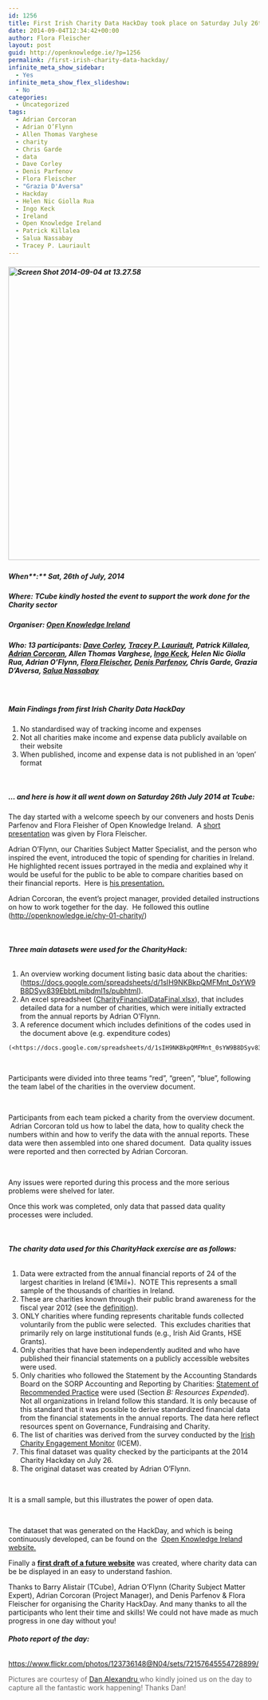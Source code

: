 ```yaml
---
id: 1256
title: First Irish Charity Data HackDay took place on Saturday July 26th 2014 at Tcube
date: 2014-09-04T12:34:42+00:00
author: Flora Fleischer
layout: post
guid: http://openknowledge.ie/?p=1256
permalink: /first-irish-charity-data-hackday/
infinite_meta_show_sidebar:
  - Yes
infinite_meta_show_flex_slideshow:
  - No
categories:
  - Uncategorized
tags:
  - Adrian Corcoran
  - Adrian O’Flynn
  - Allen Thomas Varghese
  - charity
  - Chris Garde
  - data
  - Dave Corley
  - Denis Parfenov
  - Flora Fleischer
  - "Grazia D'Aversa"
  - Hackday
  - Helen Nic Giolla Rua
  - Ingo Keck
  - Ireland
  - Open Knowledge Ireland
  - Patrick Killalea
  - Salua Nassabay
  - Tracey P. Lauriault
---
```

##### [<img class="aligncenter size-full wp-image-1274" src="/wp-content/uploads/2014/09/Screen-Shot-2014-09-04-at-13.27.58.png" alt="Screen Shot 2014-09-04 at 13.27.58" width="1403" height="588" srcset="wp-content/uploads/2014/09/Screen-Shot-2014-09-04-at-13.27.58.png 1403w, https://openknowledge.ie/wp-content/uploads/2014/09/Screen-Shot-2014-09-04-at-13.27.58-300x125.png 300w, https://openknowledge.ie/wp-content/uploads/2014/09/Screen-Shot-2014-09-04-at-13.27.58-1024x429.png 1024w" sizes="(max-width: 1403px) 100vw, 1403px" />](/wp-content/uploads/2014/09/Screen-Shot-2014-09-04-at-13.27.58.png)

##### **When****:** Sat, 26th of July, 2014

##### **Where:** TCube kindly hosted the event to support the work done for the Charity sector

##### **Organiser:** <a href="https://twitter.com/OKFirl" target="_blank">Open Knowledge Ireland</a>

##### **Who:** 13 participants: <a href="https://twitter.com/DaCor_ie" target="_blank">Dave Corley</a>, <a href="https://twitter.com/TraceyLauriault" target="_blank">Tracey P. Lauriault</a>, Patrick Killalea, <a href="https://twitter.com/corcoran_ad" target="_blank">Adrian Corcoran</a>, Allen Thomas Varghese, <a href="https://twitter.com/ingo_keck" target="_blank">Ingo Keck</a>, Helen Nic Giolla Rua, Adrian O’Flynn, <a href="https://twitter.com/Daydreamer2105" target="_blank">Flora Fleischer</a>, <a href="https://twitter.com/prfnv" target="_blank">Denis Parfenov</a>, Chris Garde, Grazia D&#8217;Aversa, <a href="https://twitter.com/SNassabay" target="_blank">Salua Nassabay</a>

&nbsp;

##### **Main Findings from first Irish Charity Data HackDay**

  1. No standardised way of tracking income and expenses
  2. Not all charities make income and expense data publicly available on their website
  3. When published, income and expense data is not published in an ‘open’ format

&nbsp;

##### **… and here is how it all went down on Saturday 26th July 2014 at Tcube:**

The day started with a welcome speech by our conveners and hosts Denis Parfenov and Flora Fleisher of Open Knowledge Ireland.  A [short presentation](/welcome-to-the-open-charity-data-day/) was given by Flora Fleischer.

Adrian O&#8217;Flynn, our Charities Subject Matter Specialist, and the person who inspired the event, introduced the topic of spending for charities in Ireland. He highlighted recent issues portrayed in the media and explained why it would be useful for the public to be able to compare charities based on their financial reports.  Here is [his presentation.](http://www.slideshare.net/AdrianOFlynn/solving-irish-charities-transparency-problem)

Adrian Corcoran, the event’s project manager, provided detailed instructions on how to work together for the day.  He followed this outline (<http://openknowledge.ie/chy-01-charity/>)

&nbsp;

###### **Three main datasets were used for the CharityHack:**

  1. An overview working document listing basic data about the charities: (<https://docs.google.com/spreadsheets/d/1sIH9NKBkpQMFMnt_0sYW9B8DSyv839EbbtLmibdml1s/pubhtml>).
  2. An excel spreadsheet ([CharityFinancialDataFinal.xlsx](http://drive.google.com/open?id=0BwvqlbZTmJr6TFQyYVVVYXB0eWc)), that includes detailed data for a number of charities, which were initially extracted from the annual reports by Adrian O&#8217;Flynn.
  3. A reference document which includes definitions of the codes used in the document above (e.g. expenditure codes)
  
    (<https://docs.google.com/spreadsheets/d/1sIH9NKBkpQMFMnt_0sYW9B8DSyv839EbbtLmibdml1s/edit#gid=861039018>)

&nbsp;

Participants were divided into three teams &#8220;red&#8221;, &#8220;green&#8221;, &#8220;blue&#8221;, following the team label of the charities in the overview document.

&nbsp;

Participants from each team picked a charity from the overview document.  Adrian Corcoran told us how to label the data, how to quality check the numbers within and how to verify the data with the annual reports. These data were then assembled into one shared document.  Data quality issues were reported and then corrected by Adrian Corcoran.

&nbsp;

Any issues were reported during this process and the more serious problems were shelved for later.

Once this work was completed, only data that passed data quality processes were included.

&nbsp;

###### **The charity data used for this CharityHack exercise are as follows:**

  1. Data were extracted from the annual financial reports of 24 of the largest charities in Ireland (€1Mil+).  NOTE This represents a small sample of the thousands of charities in Ireland.
  2. These are charities known through their public brand awareness for the fiscal year 2012 (see the [definition](http://nfpsynergy.net/about-nfpsynergy/jargon-buster#awareness)).
  3. ONLY charities where funding represents charitable funds collected voluntarily from the public were selected.  This excludes charities that primarily rely on large institutional funds (e.g., Irish Aid Grants, HSE Grants).
  4. Only charities that have been independently audited and who have published their financial statements on a publicly accessible websites were used.
  5. Only charities who followed the Statement by the Accounting Standards Board on the SORP Accounting and Reporting by Charities: [Statement of Recommended Practice](http://www.dochas.ie/pages/resources/documents/sorp05.pdf) were used (Section _B: Resources Expended_). Not all organizations in Ireland follow this standard. It is only because of this standard that it was possible to derive standardized financial data from the financial statements in the annual reports. The data here reflect resources spent on Governance, Fundraising and Charity.
  6. The list of charities was derived from the survey conducted by the [Irish Charity Engagement Monitor](http://nfpsynergy.net/nfpsynergy-monitors/irish-charity-engagement-monitor) (ICEM).
  7. This final dataset was quality checked by the participants at the 2014 Charity Hackday on July 26.
  8. The original dataset was created by Adrian O’Flynn.

&nbsp;

It is a small sample, but this illustrates the power of open data.

&nbsp;

The dataset that was generated on the HackDay, and which is being continuously developed, can be found on the  [Open Knowledge Ireland website.](/chy-10-datasets/)

Finally a **[first draft of a future website](http://app.uxpin.com/4f51c139aa0ded3ea77e46eada4a3f63193871aa/10171224#4)** was created, where charity data can be be displayed in an easy to understand fashion.

Thanks to Barry Alistair (TCube), Adrian O’Flynn (Charity Subject Matter Expert), Adrian Corcoran (Project Manager), and Denis Parfenov & Flora Fleischer for organising the Charity HackDay. And many thanks to all the participants who lent their time and skills! We could not have made as much progress in one day without you!

###### **Photo report of the day:**

<https://www.flickr.com/photos/123736148@N04/sets/72157645554728899/>

<span style="color: #6a6767;">Pictures are courtesy of </span>[Dan Alexandru ](http://dan-alexandru.com/home)<span style="color: #6a6767;">who kindly joined us on the day to capture all the fantastic work happening! Thanks Dan!</span>